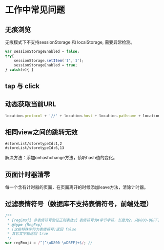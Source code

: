 # 工作中常见问题
## 无痕浏览
无痕模式下不支持sessionStorage 和 localStorage, 需要异常检测。
```javascript
var sessionStorageEnabled = false;
try{
    sessionStorage.setItem('1','1');
    sessionStorageEnabled = true;
} catch(e){ }
```
## tap 与 click

## 动态获取当前URL
```javascript
location.protocol + '//' + location.host + location.pathname + location.hash
```
## 相同view之间的跳转无效
```
#storeList/storetypeId:1,2
#storeList/storetypeId:6,13
```
解决方法：添加onhashchange方法，侦听hash值的变化。
## 页面计时器清零  
每一个含有计时器的页面，在页面离开的时候添加leave方法，清除计时器。
## 过滤表情符号（数据库不支持表情符号，前端处理）
```javascript
/**
 * [regEmoji 非表情符号验证正则表达式 表情符号为4字节字符，长度为2，从D800-DBFF开头的]
 * @type {RegExp}
 * (这些特殊字符为表情符号)返回 false
 * 其它文字都返回 true
 */
var regEmoji = /^[^\uD800-\uDBFF]+$/; //
```
